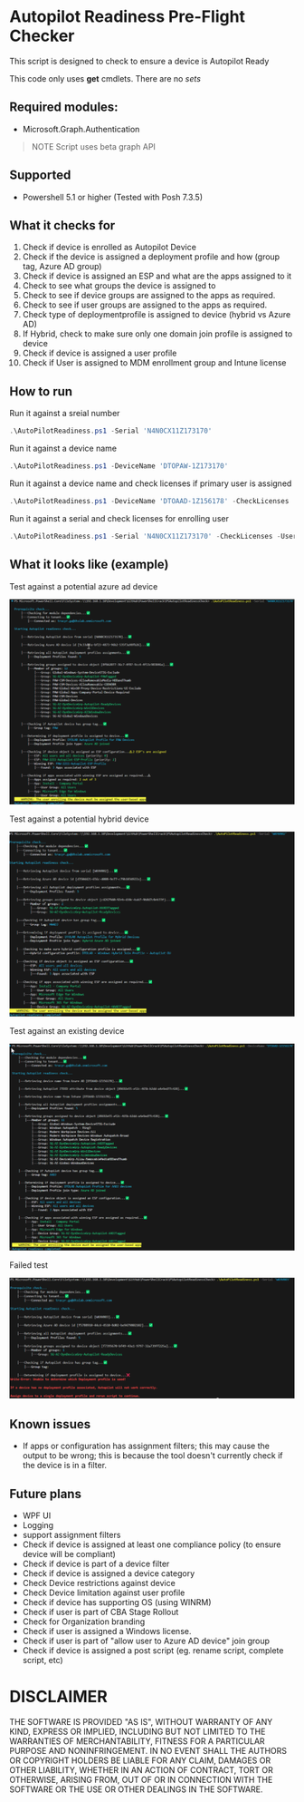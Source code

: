 # Autopilot Readiness Pre-Flight Checker

This script is designed to check to ensure a device is Autopilot Ready

This code only uses **get** cmdlets. There are no _sets_

## Required modules:

- Microsoft.Graph.Authentication

> NOTE Script uses beta graph API

## Supported

- Powershell 5.1 or higher (Tested with Posh 7.3.5)

## What it checks for

1. Check if device is enrolled as Autopilot Device
1. Check if the device is assigned a deployment profile and how (group tag, Azure AD group)
1. Check if device is assigned an ESP and what are the apps assigned to it
1. Check to see what groups the device is assigned to
1. Check to see if device groups are assigned to the apps as required.
1. Check to see if user groups are assigned to the apps as required.
1. Check type of deploymentprofile is assigned to device (hybrid vs Azure AD)
1. If Hybrid, check to make sure only one domain join profile is assigned to device
1. Check if device is assigned a user profile
1. Check if User is assigned to MDM enrollment group and Intune license

## How to run
Run it against a sreial number
```powershell
.\AutoPilotReadiness.ps1 -Serial 'N4N0CX11Z173170'
```
Run it against a device name
```powershell
.\AutoPilotReadiness.ps1 -DeviceName 'DTOPAW-1Z173170'
```

Run it against a device name and check licenses if primary user is assigned
```powershell
.\AutoPilotReadiness.ps1 -DeviceName 'DTOAAD-1Z156178' -CheckLicenses

```
Run it against a serial and check licenses for enrolling user
```powershell
.\AutoPilotReadiness.ps1 -Serial 'N4N0CX11Z173170' -CheckLicenses -UserPrincipalName 'tracyr@dtolab.ltd'
```

## What it looks like (example)

Test against a potential azure ad device

![Azure AD](.images/azureadcheck.png)

Test against a potential hybrid device

![Hybrid](.images/hybridcheck.png)

Test against an existing device

![Hybrid](.images/existingdevice.png)

Failed test

![Azure AD](.images/depprofile_error.png)

## Known issues

- If apps or configuration has assignment filters; this may cause the output to be wrong; this is because the tool doesn't currently check if the device is in a filter.

## Future plans

- WPF UI
- Logging
- support assignment filters
- Check if device is assigned at least one compliance policy (to ensure device will be compliant)
- Check if device is part of a device filter
- Check if device is assigned a device category
- Check Device restrictions against device
- Check Device limitation against user profile
- Check if device has supporting OS (using WINRM)
- Check if user is part of CBA Stage Rollout
- Check for Organization branding
- Check if user is assigned a Windows license. 
- Check if user is part of "allow user to Azure AD device" join group
- Check if device is assigned a post script (eg. rename script, complete script, etc)
            
# DISCLAIMER

THE SOFTWARE IS PROVIDED "AS IS", WITHOUT WARRANTY OF ANY KIND, EXPRESS
OR IMPLIED, INCLUDING BUT NOT LIMITED TO THE WARRANTIES OF MERCHANTABILITY,
FITNESS FOR A PARTICULAR PURPOSE AND NONINFRINGEMENT. IN NO EVENT SHALL THE
AUTHORS OR COPYRIGHT HOLDERS BE LIABLE FOR ANY CLAIM, DAMAGES OR OTHER
LIABILITY, WHETHER IN AN ACTION OF CONTRACT, TORT OR OTHERWISE, ARISING
FROM, OUT OF OR IN CONNECTION WITH THE SOFTWARE OR THE USE OR OTHER
DEALINGS IN THE SOFTWARE.

